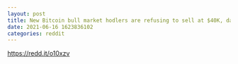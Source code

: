 ```yaml
--- 
layout: post 
title: New Bitcoin bull market hodlers are refusing to sell at $40K, data suggests 
date: 2021-06-16 1623836102 
categories: reddit 
--- 
```

https://redd.it/o10xzv